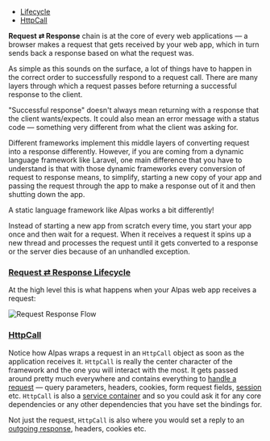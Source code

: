 - [Lifecycle](#lifecycle)
- [HttpCall](#httpcall)
    
**Request ⇄ Response** chain is at the core of every web applications — a browser makes a request that gets
received by your web app, which in turn sends back a response based on what the request was. 

As simple as this sounds on the surface, a lot of things have to happen in the correct order to successfully
respond to a request call. There are many layers through which a request passes before returning a successful
response to the client.

"Successful response" doesn't always mean returning with a response that the client wants/expects. It could also
mean an error message with a status code — something very different from what the client was asking for.

Different frameworks implement this middle layers of converting request into a response differently. However, if you
are coming from a dynamic language framework like Laravel, one main difference that you have to understand is that
with those dynamic frameworks every conversion of request to response means, to simplify, starting a new copy of your
app and passing the request through the app to make a response out of it and then shutting down the app.
 
 A static language framework like Alpas works a bit differently!

Instead of starting a new app from scratch every time, you start your app once and then wait for a request. When it
receives a request it spins up a new thread and processes the request until it gets converted to a response or
the server dies because of an unhandled exception.

<a name="lifecycle"></a>
### [Request ⇄ Response Lifecycle](#lifecycle)

At the high level this is what happens when your Alpas web app receives a request:

![Request Response Flow](/images/request-response.png)

<a name="httpcall"></a>
### [HttpCall](#httpcall)

Notice how Alpas wraps a request in an `HttpCall` object as soon as the application receives it. `HttpCall` is
really the center character of the framework and the one you will interact with the most. It gets passed around
pretty much everywhere and contains everything to [handle a request](/docs/http-request) — query parameters,
headers, cookies, form request fields, [session](/docs/sessions) etc. `HttpCall` is also a
[service container](/docs/ioc-container) and so you could ask it for any core dependencies or any other dependencies
that you have set the bindings for.

Not just the request, `HttpCall` is also where you would set a reply to an [outgoing response](/docs/http-response),
headers, cookies etc.
